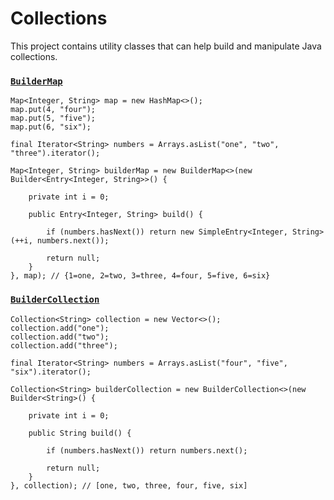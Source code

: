 Collections
===========

This project contains utility classes that can help build and manipulate Java collections.

### [`BuilderMap`](https://github.com/karlbennett/collections/blob/master/src/main/java/collections/builders/BuilderMap.java "BuilderMap")

    Map<Integer, String> map = new HashMap<>();
    map.put(4, "four");
    map.put(5, "five");
    map.put(6, "six");
 
    final Iterator<String> numbers = Arrays.asList("one", "two", "three").iterator();
    
    Map<Integer, String> builderMap = new BuilderMap<>(new Builder<Entry<Integer, String>>() {
    
        private int i = 0;
    
        public Entry<Integer, String> build() {
    
            if (numbers.hasNext()) return new SimpleEntry<Integer, String>(++i, numbers.next());
    
            return null;
        }
    }, map); // {1=one, 2=two, 3=three, 4=four, 5=five, 6=six}

### [`BuilderCollection`](https://github.com/karlbennett/collections/blob/master/src/main/java/collections/builders/BuilderCollection.java "BuilderCollection")

    Collection<String> collection = new Vector<>();
    collection.add("one");
    collection.add("two");
    collection.add("three");

    final Iterator<String> numbers = Arrays.asList("four", "five", "six").iterator();

    Collection<String> builderCollection = new BuilderCollection<>(new Builder<String>() {

        private int i = 0;

        public String build() {

            if (numbers.hasNext()) return numbers.next();

            return null;
        }
    }, collection); // [one, two, three, four, five, six]